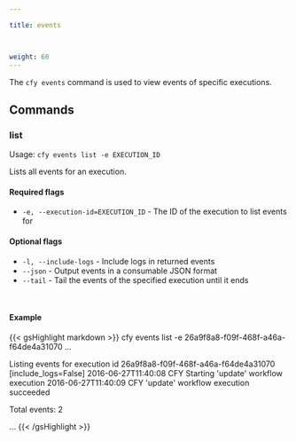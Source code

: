 ```yaml
---

title: events



weight: 60
---
```


The `cfy events` command is used to view events of specific executions.


## Commands

### list

Usage: `cfy events list -e EXECUTION_ID`

Lists all events for an execution.

#### Required flags

*  `-e, --execution-id=EXECUTION_ID` - The ID of the execution to list events for

#### Optional flags

*  `-l, --include-logs` -    Include logs in returned events
*  `--json` -               Output events in a consumable JSON format
*  `--tail` -               Tail the events of the specified execution until it
                        ends

&nbsp;
#### Example

{{< gsHighlight  markdown  >}}
cfy events list -e 26a9f8a8-f09f-468f-a46a-f64de4a31070
...

Listing events for execution id 26a9f8a8-f09f-468f-a46a-f64de4a31070 [include_logs=False]
2016-06-27T11:40:08 CFY <nodecellar> Starting 'update' workflow execution
2016-06-27T11:40:09 CFY <nodecellar> 'update' workflow execution succeeded

Total events: 2

...
{{< /gsHighlight >}}